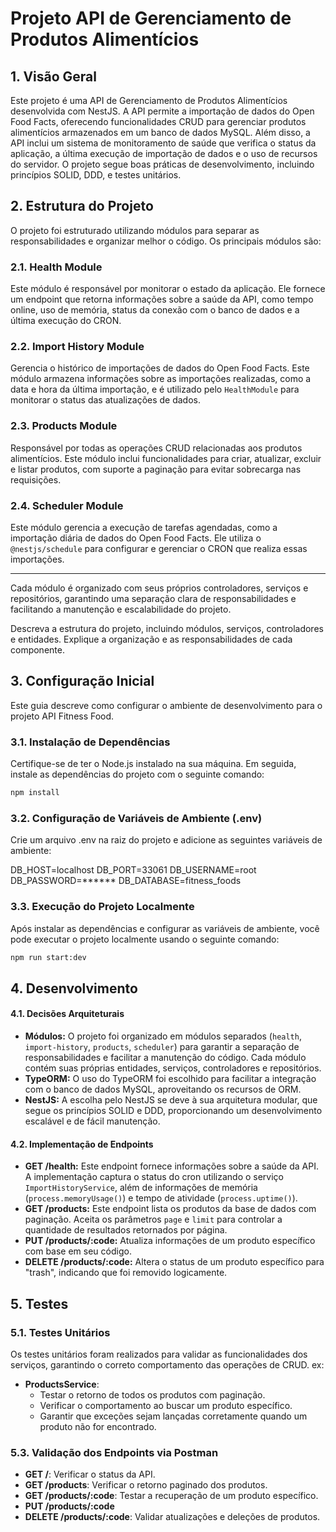 # Projeto API de Gerenciamento de Produtos Alimentícios

## 1. Visão Geral
Este projeto é uma API de Gerenciamento de Produtos Alimentícios desenvolvida com NestJS. A API permite a importação de dados do Open Food Facts, oferecendo funcionalidades CRUD para gerenciar produtos alimentícios armazenados em um banco de dados MySQL. Além disso, a API inclui um sistema de monitoramento de saúde que verifica o status da aplicação, a última execução de importação de dados e o uso de recursos do servidor. O projeto segue boas práticas de desenvolvimento, incluindo princípios SOLID, DDD, e testes unitários.

## 2. Estrutura do Projeto

O projeto foi estruturado utilizando módulos para separar as responsabilidades e organizar melhor o código. Os principais módulos são:

### 2.1. Health Module
Este módulo é responsável por monitorar o estado da aplicação. Ele fornece um endpoint que retorna informações sobre a saúde da API, como tempo online, uso de memória, status da conexão com o banco de dados e a última execução do CRON.

### 2.2. Import History Module
Gerencia o histórico de importações de dados do Open Food Facts. Este módulo armazena informações sobre as importações realizadas, como a data e hora da última importação, e é utilizado pelo `HealthModule` para monitorar o status das atualizações de dados.

### 2.3. Products Module
Responsável por todas as operações CRUD relacionadas aos produtos alimentícios. Este módulo inclui funcionalidades para criar, atualizar, excluir e listar produtos, com suporte a paginação para evitar sobrecarga nas requisições.

### 2.4. Scheduler Module
Este módulo gerencia a execução de tarefas agendadas, como a importação diária de dados do Open Food Facts. Ele utiliza o `@nestjs/schedule` para configurar e gerenciar o CRON que realiza essas importações.

---

Cada módulo é organizado com seus próprios controladores, serviços e repositórios, garantindo uma separação clara de responsabilidades e facilitando a manutenção e escalabilidade do projeto.

Descreva a estrutura do projeto, incluindo módulos, serviços, controladores e entidades. Explique a organização e as responsabilidades de cada componente.

## 3. Configuração Inicial

Este guia descreve como configurar o ambiente de desenvolvimento para o projeto API Fitness Food.

### 3.1. Instalação de Dependências

Certifique-se de ter o Node.js instalado na sua máquina. Em seguida, instale as dependências do projeto com o seguinte comando:

```bash
npm install
```

### 3.2. Configuração de Variáveis de Ambiente (.env)

Crie um arquivo .env na raiz do projeto e adicione as seguintes variáveis de ambiente:

DB_HOST=localhost
DB_PORT=33061
DB_USERNAME=root
DB_PASSWORD=******
DB_DATABASE=fitness_foods

### 3.3. Execução do Projeto Localmente

Após instalar as dependências e configurar as variáveis de ambiente, você pode executar o projeto localmente usando o seguinte comando:

```bash
npm run start:dev
```

## 4. Desenvolvimento

#### 4.1. Decisões Arquiteturais
- **Módulos:** O projeto foi organizado em módulos separados (`health`, `import-history`, `products`, `scheduler`) para garantir a separação de responsabilidades e facilitar a manutenção do código. Cada módulo contém suas próprias entidades, serviços, controladores e repositórios.
- **TypeORM:** O uso do TypeORM foi escolhido para facilitar a integração com o banco de dados MySQL, aproveitando os recursos de ORM.
- **NestJS:** A escolha pelo NestJS se deve à sua arquitetura modular, que segue os princípios SOLID e DDD, proporcionando um desenvolvimento escalável e de fácil manutenção.


#### 4.2. Implementação de Endpoints
- **GET /health:** Este endpoint fornece informações sobre a saúde da API. A implementação captura o status do cron utilizando o serviço `ImportHistoryService`, além de informações de memória (`process.memoryUsage()`) e tempo de atividade (`process.uptime()`).
- **GET /products:** Este endpoint lista os produtos da base de dados com paginação. Aceita os parâmetros `page` e `limit` para controlar a quantidade de resultados retornados por página.
- **PUT /products/:code:** Atualiza informações de um produto específico com base em seu código.
- **DELETE /products/:code:** Altera o status de um produto específico para "trash", indicando que foi removido logicamente.

## 5. Testes

### 5.1. Testes Unitários
Os testes unitários foram realizados para validar as funcionalidades dos serviços, garantindo o correto comportamento das operações de CRUD. ex:

- **ProductsService**: 
  - Testar o retorno de todos os produtos com paginação.
  - Verificar o comportamento ao buscar um produto específico.
  - Garantir que exceções sejam lançadas corretamente quando um produto não for encontrado.

### 5.3. Validação dos Endpoints via Postman
- **GET /**: Verificar o status da API.
- **GET /products**: Verificar o retorno paginado dos produtos.
- **GET /products/:code**: Testar a recuperação de um produto específico.
- **PUT /products/:code** 
- **DELETE /products/:code**: Validar atualizações e deleções de produtos.
